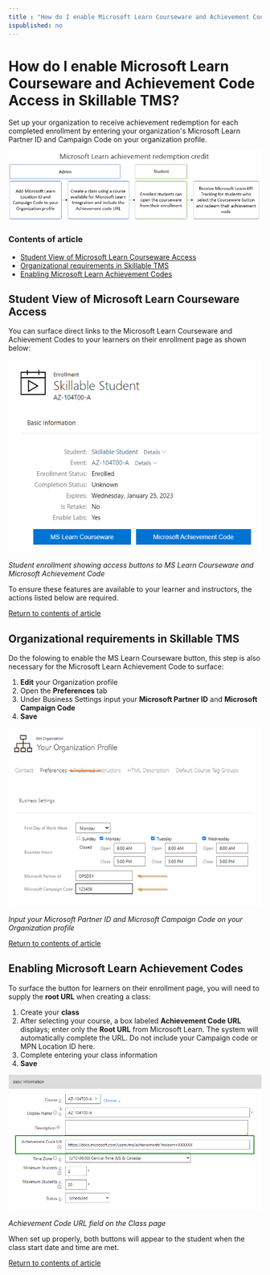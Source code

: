 ```yaml
---
title : "How do I enable Microsoft Learn Courseware and Achievement Code Access in Skillable TMS?"
ispublished: no
---
```


# How do I enable Microsoft Learn Courseware and Achievement Code Access in Skillable TMS?

Set up your organization to receive achievement redemption for each completed enrollment by entering your organization's Microsoft Learn Partner ID and Campaign Code on your organization profile. 

![](/tms/images/mslearn-redemption1.png)

### Contents of article
- [Student View of Microsoft Learn Courseware Access](#student-view-of-microsoft-learn-courseware-access)
- [Organizational requirements in Skillable TMS](#organizational-requirements-in-skillable-tms)
- [Enabling Microsoft Learn Achievement Codes](#enabling-microsoft-learn-achievement-codes)

## Student View of Microsoft Learn Courseware Access
You can surface direct links to the Microsoft Learn Courseware and Achievement Codes to your learners on their enrollment page as shown below: 

![](/tms/images/mslearncsw-msachcode-buttons.png)

_Student enrollment showing access buttons to MS Learn Courseware and Microsoft Achievement Code_

To ensure these features are available to your learner and instructors, the actions listed below are required. 

[Return to contents of article](#contents-of-article)

## Organizational requirements in Skillable TMS 
Do the folowing to enable the MS Learn Courseware button, this step is also necessary for the Microsoft Learn Achievement Code to surface:
1. **Edit** your Organization profile
1. Open the **Preferences** tab
1. Under Business Settings input your **Microsoft Partner ID** and **Microsoft Campaign Code**
1. **Save**

![](/tms/images/ms-id1.png)

_Input your Microsoft Partner ID and Microsoft Campaign Code on your Organization profile_

[Return to contents of article](#contents-of-article)

## Enabling Microsoft Learn Achievement Codes
To surface the button for learners on their enrollment page, you will need to supply the **root URL** when creating a class: 

1. Create your **class**
1. After selecting your course, a box labeled **Achievement Code URL** displays; enter only the **Root URL** from Microsoft Learn. The system will automatically complete the URL. Do not include your Campaign code or MPN Location ID here. 
1. Complete entering your class information
1. **Save**

![](tms/images/achieve-code.png)

_Achievement Code URL field on the Class page_

When set up properly, both buttons will appear to the student when the class start date and time are met. 

[Return to contents of article](#contents-of-article)
